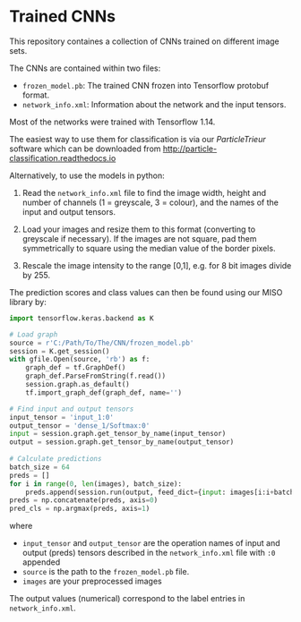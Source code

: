 # Trained CNNs

This repository containes a collection of CNNs trained on different image sets.

The CNNs are contained within two files:

- `frozen_model.pb`: The trained CNN frozen into Tensorflow protobuf format.
- `network_info.xml`: Information about the network and the input tensors.

Most of the networks were trained with Tensorflow 1.14.

The easiest way to use them for classification is via our _ParticleTrieur_ software which can be downloaded from http://particle-classification.readthedocs.io

Alternatively, to use the models in python:

1. Read the `network_info.xml` file to find the image width, height and number of channels (1 = greyscale, 3 = colour), and the names of the input and output tensors.

2. Load your images and resize them to this format (converting to greyscale if necessary). If the images are not square, pad them symmetrically to square using the median value of the border pixels.

3. Rescale the image intensity to the range \[0,1\], e.g. for 8 bit images divide by 255.

The prediction scores and class values can then be found using our MISO library by:
```python
import tensorflow.keras.backend as K

# Load graph
source = r'C:/Path/To/The/CNN/frozen_model.pb'
session = K.get_session()
with gfile.Open(source, 'rb') as f:
    graph_def = tf.GraphDef()
    graph_def.ParseFromString(f.read())
    session.graph.as_default()
    tf.import_graph_def(graph_def, name='')

# Find input and output tensors
input_tensor = 'input_1:0'
output_tensor = 'dense_1/Softmax:0'
input = session.graph.get_tensor_by_name(input_tensor)
output = session.graph.get_tensor_by_name(output_tensor)
    
# Calculate predictions
batch_size = 64
preds = []
for i in range(0, len(images), batch_size):
    preds.append(session.run(output, feed_dict={input: images[i:i+batch_size]}))
preds = np.concatenate(preds, axis=0)
pred_cls = np.argmax(preds, axis=1)
```
where 
- `input_tensor` and `output_tensor` are the operation names of input and output (preds) tensors described in the `network_info.xml` file with `:0` appended
- `source` is the path to the `frozen_model.pb` file.
- `images` are your preprocessed images

The output values (numerical) correspond to the label entries in `network_info.xml`.
